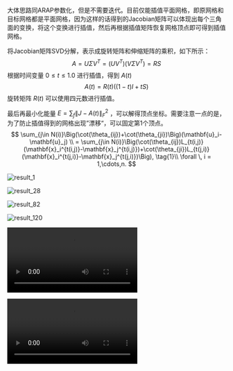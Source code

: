 大体思路同ARAP参数化，但是不需要迭代。目前仅能插值平面网格，即原网格和目标网格都是平面网格，因为这样的话得到的Jacobian矩阵可以体现出每个三角面的变换，将这个变换进行插值，然后再根据插值矩阵恢复网格顶点即可得到插值网格。

将Jacobian矩阵SVD分解，表示成旋转矩阵和伸缩矩阵的乘积，如下所示：
$$
A = U\Sigma V^T = (UV^T)(V\Sigma V^T)=R S
$$
根据时间变量 $0\le t \le 1.0$ 进行插值，得到 $A(t)$
$$
A(t) = R(t)((1-t)I+tS)
$$
旋转矩阵 $R(t)$ 可以使用四元数进行插值。

最后再最小化能量 $E=\sum_f \|J-A(t)\|_F^2$ ，可以解得顶点坐标。需要注意一点的是，为了防止插值得到的网格出现”漂移“，可以固定第1个顶点。
$$
\sum_{j\in N(i)}\Big(\cot(\theta_{ij})+\cot(\theta_{ji})\Big)(\mathbf{u}_i-\mathbf{u}_j) \\
= \sum_{j\in N(i)}\Big(\cot(\theta_{ij})L_{t(i,j)}(\mathbf{x}_i^{t(i,j)}-\mathbf{x}_j^{t(i,j)})+\cot(\theta_{ji})L_{t(j,i)}(\mathbf{x}_i^{t(j,i)}-\mathbf{x}_j^{t(j,i)})\Big), \tag{1}\\
\forall \, i = 1,\cdots,n.
$$

![result_1](https://qglh-tuchuang.oss-cn-hangzhou.aliyuncs.com/markdown_img/202208180921283.jpg)

![result_28](https://qglh-tuchuang.oss-cn-hangzhou.aliyuncs.com/markdown_img/202208180921822.jpg)

![result_82](https://qglh-tuchuang.oss-cn-hangzhou.aliyuncs.com/markdown_img/202208180922265.jpg)

![result_120](https://qglh-tuchuang.oss-cn-hangzhou.aliyuncs.com/markdown_img/202208180924481.jpeg)

<video src="../../../../../Projects/iGameMeshView2/iGameMeshView_lite/Model/arap_shape_inter/tttt/video.mp4"></video>

<video src="https://qglh-tuchuang.oss-cn-hangzhou.aliyuncs.com/markdown_video/video.mp4"></video>
